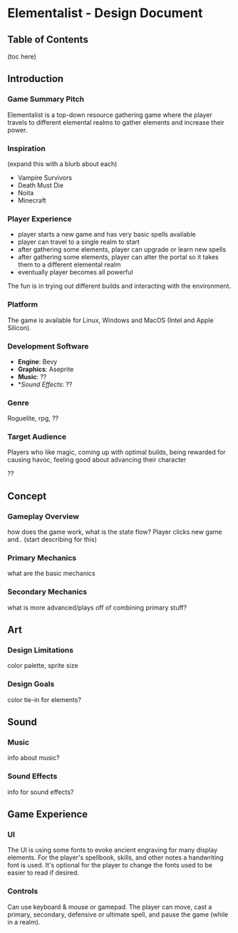 # Elementalist - Design Document

## Table of Contents

(toc here)

## Introduction

### Game Summary Pitch

Elementalist is a top-down resource gathering game where the player travels to different elemental realms to gather elements and increase their power.

### Inspiration

(expand this with a blurb about each)

- Vampire Survivors
- Death Must Die
- Noita
- Minecraft

### Player Experience

- player starts a new game and has very basic spells available
- player can travel to a single realm to start
- after gathering some elements, player can upgrade or learn new spells
- after gathering some elements, player can alter the portal so it takes them to a different elemental realm
- eventually player becomes all powerful

The fun is in trying out different builds and interacting with the environment.

### Platform

The game is available for Linux, Windows and MacOS (Intel and Apple Silicon).

### Development Software

- **Engine**: Bevy
- **Graphics**: Aseprite
- **Music**: ??
- **Sound Effects*: ??

### Genre

Roguelite, rpg, ??

### Target Audience

Players who like magic, coming up with optimal builds, being rewarded for causing havoc, feeling good about advancing their character

??

## Concept

### Gameplay Overview

how does the game work, what is the state flow? Player clicks new game and.. (start describing for this)

### Primary Mechanics

what are the basic mechanics

### Secondary Mechanics

what is more advanced/plays off of combining primary stuff?

## Art

### Design Limitations

color palette, sprite size

### Design Goals

color tie-in for elements?

## Sound

### Music

info about music?

### Sound Effects

info for sound effects?

## Game Experience

### UI

The UI is using some fonts to evoke ancient engraving for many display elements. For the player's spellbook, skills, and other notes a handwriting font is used. It's optional for the player to change the fonts used to be easier to read if desired.

### Controls

Can use keyboard & mouse or gamepad. The player can move, cast a primary, secondary, defensive or ultimate spell, and pause the game (while in a realm).
